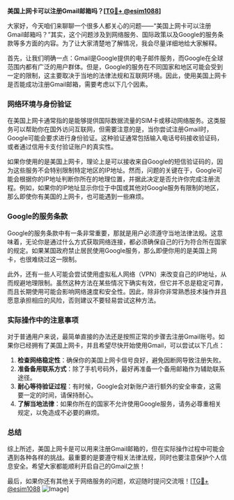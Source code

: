 **美国上网卡可以注册Gmail邮箱吗？[[TG💪+ @esim1088](https://t.me/s/esim1088)]**

大家好，今天咱们来聊聊一个很多人都关心的问题——“美国上网卡可以注册Gmail邮箱吗？”其实，这个问题涉及到网络服务、国际政策以及Google的服务条款等多方面的内容。为了让大家清楚地了解情况，我会尽量详细地给大家解释。

首先，让我们明确一点：Gmail是Google提供的电子邮件服务，而Google在全球范围内都有广泛的用户群体。但是，Google的服务在不同国家和地区可能会受到一定的限制，这主要取决于当地的法律法规和互联网环境。因此，使用美国上网卡是否能成功注册Gmail邮箱，需要考虑以下几个因素。

### 网络环境与身份验证

在美国上网卡通常指的是能够提供国际数据流量的SIM卡或移动网络服务。这类服务可以帮助你在国外访问互联网，但需要注意的是，当你尝试注册Gmail时，Google可能会要求进行身份验证。这种验证通常包括输入电话号码接收验证码，或者通过信用卡支付验证账户的真实性。

如果你使用的是美国上网卡，理论上是可以接收来自Google的短信验证码的，因为这些服务不会特别限制特定地区的IP地址。然而，问题的关键在于，Google可能会根据你的IP地址判断你所在的地理位置，并据此决定是否允许你完成注册流程。例如，如果你的IP地址显示你位于中国或其他对Google服务有限制的地区，那么即使你有美国的上网卡，也可能遇到一些麻烦。

### Google的服务条款

Google的服务条款中有一条非常重要，那就是用户必须遵守当地法律法规。这意味着，无论你是通过什么方式获取网络连接，都必须确保自己的行为符合所在国家的规定。如果某国政府禁止居民使用Google服务，那么即便你用的是美国上网卡，也很难绕过这一限制。

此外，还有一些人可能会尝试使用虚拟私人网络（VPN）来改变自己的IP地址，从而规避地理限制。虽然这种方法在某些情况下确实有效，但它并不总是稳定可靠，而且长期使用可能会影响网络速度和安全性。因此，除非你非常熟悉技术操作并且愿意承担相应的风险，否则建议不要轻易尝试这种方法。

### 实际操作中的注意事项

对于普通用户来说，最简单直接的办法还是按照正常的步骤去注册Gmail账号。如果你已经拥有了美国上网卡，并且希望尽快开始使用Gmail，可以尝试以下几点：

1. **检查网络稳定性**：确保你的美国上网卡信号良好，避免因断网导致注册失败。
2. **准备备用联系方式**：除了手机号码外，最好再准备一个备用邮箱作为辅助联系途径。
3. **耐心等待验证过程**：有时候，Google会对新账户进行额外的安全审查，这需要一定的时间，请保持耐心。
4. **了解当地法律**：如果你所在的国家不允许使用Google服务，请务必尊重相关规定，以免造成不必要的麻烦。

### 总结

综上所述，美国上网卡是可以用来注册Gmail邮箱的，但在实际操作过程中可能会遇到各种各样的挑战。最重要的是要遵守相关法律法规，同时也要注意保护个人信息安全。希望大家都能顺利开启自己的Gmail之旅！

最后，如果你还有其他关于网络服务的问题，欢迎随时提问交流哦！[[TG💪+ @esim1088](https://t.me/s/esim1088) ![Image](https://i.postimg.cc/4NQfJmqS/Snipaste-2025-05-13-00-14-12.png)]